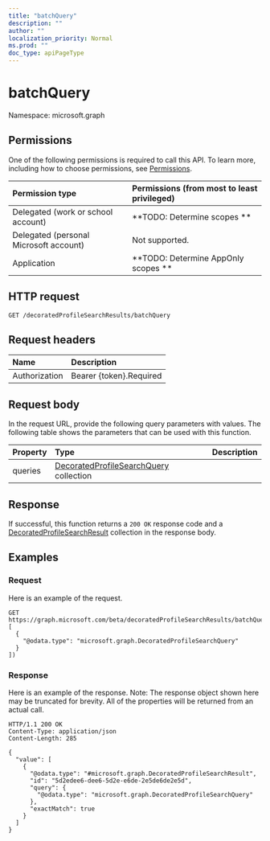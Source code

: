 ```yaml
---
title: "batchQuery"
description: ""
author: ""
localization_priority: Normal
ms.prod: ""
doc_type: apiPageType
---
```


# batchQuery

Namespace: microsoft.graph



## Permissions
One of the following permissions is required to call this API. To learn more, including how to choose permissions, see [Permissions](/concepts/permissions-reference.md).

|Permission type|Permissions (from most to least privileged)|
|:---|:---|
|Delegated (work or school account)|**TODO: Determine scopes **|
|Delegated (personal Microsoft account)|Not supported.|
|Application|**TODO: Determine AppOnly scopes **|

## HTTP request
<!-- {
  "blockType": "ignored"
}
-->
``` http
GET /decoratedProfileSearchResults/batchQuery
```

## Request headers
|Name|Description|
|:---|:---|
|Authorization|Bearer {token}.Required|

## Request body
In the request URL, provide the following query parameters with values.
The following table shows the parameters that can be used with this function.

|Property|Type|Description|
|:---|:---|:---|
|queries|[DecoratedProfileSearchQuery](../resources/decoratedprofilesearchquery.md) collection||



## Response
If successful, this function returns a `200 OK` response code and a [DecoratedProfileSearchResult](../resources/decoratedprofilesearchresult.md) collection in the response body.

## Examples

### Request
Here is an example of the request.
<!-- {
  "blockType": "request",
  "name": "decoratedprofilesearchresult_batchquery"
}
-->
``` http
GET https://graph.microsoft.com/beta/decoratedProfileSearchResults/batchQuery(queries=[
  {
    "@odata.type": "microsoft.graph.DecoratedProfileSearchQuery"
  }
])
```

### Response
Here is an example of the response. Note: The response object shown here may be truncated for brevity. All of the properties will be returned from an actual call.
<!-- {
  "blockType": "response",
  "truncated": true,
  "@odata.type": "collection(microsoft.graph.decoratedprofilesearchresult)"
}
-->
``` http
HTTP/1.1 200 OK
Content-Type: application/json
Content-Length: 285

{
  "value": [
    {
      "@odata.type": "#microsoft.graph.DecoratedProfileSearchResult",
      "id": "5d2edee6-dee6-5d2e-e6de-2e5de6de2e5d",
      "query": {
        "@odata.type": "microsoft.graph.DecoratedProfileSearchQuery"
      },
      "exactMatch": true
    }
  ]
}
```

